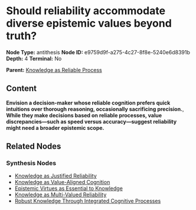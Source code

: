 # Should reliability accommodate diverse epistemic values beyond truth?

**Node Type:** antithesis
**Node ID:** e9759d9f-a275-4c27-8f8e-5240e6d8391b
**Depth:** 4
**Terminal:** No

**Parent:** [Knowledge as Reliable Process](knowledge-as-reliable-process-synthesis-9027bce2-bd16-47ab-8d5f-f0e362a3e0d0.md)

## Content

**Envision a decision-maker whose reliable cognition prefers quick intuitions over thorough reasoning, occasionally sacrificing precision.**, **While they make decisions based on reliable processes, value discrepancies—such as speed versus accuracy—suggest reliability might need a broader epistemic scope.**

## Related Nodes

### Synthesis Nodes

- [Knowledge as Justified Reliability](knowledge-as-justified-reliability-synthesis-af05f3c1-7588-4c1c-8aab-59f6686f8057.md)
- [Knowledge as Value-Aligned Cognition](knowledge-as-value-aligned-cognition-synthesis-cd53f4fe-5bc0-449e-82ef-07b06e029664.md)
- [Epistemic Virtues as Essential to Knowledge](epistemic-virtues-as-essential-to-knowledge-synthesis-4f1e0795-d550-4b07-9732-805ced310a30.md)
- [Knowledge as Multi-Valued Reliability](knowledge-as-multi-valued-reliability-synthesis-5be6c6cb-5b40-4849-a4cc-496a2c79645e.md)
- [Robust Knowledge Through Integrated Cognitive Processes](robust-knowledge-through-integrated-cognitive-processes-synthesis-24f04ce4-2ae9-4013-b53d-c1e4ce2a4364.md)
